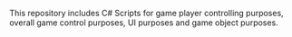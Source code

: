 This repository includes C# Scripts for game player controlling purposes, overall game control purposes, UI purposes and game object purposes.
